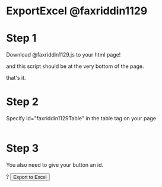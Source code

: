 # ExportExcel @faxriddin1129


# Step 1
Download @faxriddin1129.js to your html page!

 <script src="assets/js/@faxriddin1129.js.js"></script>
 and this script should be at the very bottom of the page.

 </body>
 <script src="assets/js/@faxriddin1129.js.js"></script>
 </html>
that's it.


# Step 2
 Specify id="faxriddin1129Table" in the table tag on your page

<table id="fakhriddin1129Table"></table>



# Step 3
You also need to give your button an id.

? <button class="btn btn-primary" id="faxriddin1129Button">Export to Excel</button>
